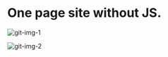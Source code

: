 # One page site without JS.
![git-img-1](https://user-images.githubusercontent.com/91273773/135669405-de03aed7-7673-4fcf-930e-744ab1b12dc9.png)


![git-img-2](https://user-images.githubusercontent.com/91273773/135669595-275f2017-6c03-4c1c-bb5e-8cddaa522268.png)

